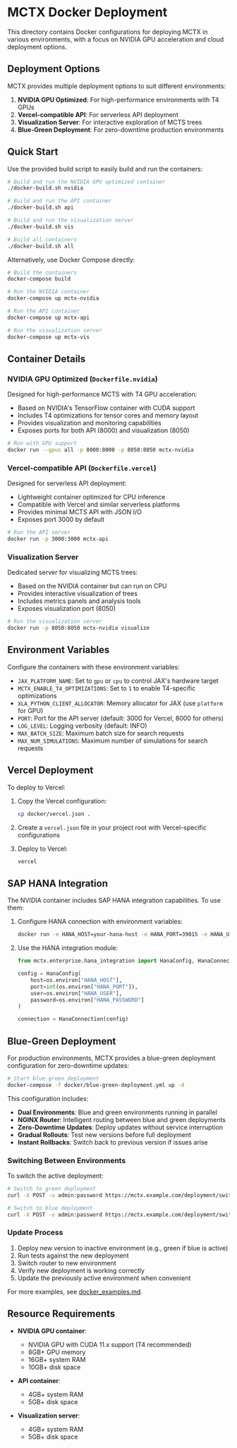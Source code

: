 # MCTX Docker Deployment

This directory contains Docker configurations for deploying MCTX in various environments, with a focus on NVIDIA GPU acceleration and cloud deployment options.

## Deployment Options

MCTX provides multiple deployment options to suit different environments:

1. **NVIDIA GPU Optimized**: For high-performance environments with T4 GPUs
2. **Vercel-compatible API**: For serverless API deployment
3. **Visualization Server**: For interactive exploration of MCTS trees
4. **Blue-Green Deployment**: For zero-downtime production environments

## Quick Start

Use the provided build script to easily build and run the containers:

```bash
# Build and run the NVIDIA GPU optimized container
./docker-build.sh nvidia

# Build and run the API container
./docker-build.sh api

# Build and run the visualization server
./docker-build.sh vis

# Build all containers
./docker-build.sh all
```

Alternatively, use Docker Compose directly:

```bash
# Build the containers
docker-compose build

# Run the NVIDIA container
docker-compose up mctx-nvidia

# Run the API container
docker-compose up mctx-api

# Run the visualization server
docker-compose up mctx-vis
```

## Container Details

### NVIDIA GPU Optimized (`Dockerfile.nvidia`)

Designed for high-performance MCTS with T4 GPU acceleration:

- Based on NVIDIA's TensorFlow container with CUDA support
- Includes T4 optimizations for tensor cores and memory layout
- Provides visualization and monitoring capabilities
- Exposes ports for both API (8000) and visualization (8050)

```bash
# Run with GPU support
docker run --gpus all -p 8000:8000 -p 8050:8050 mctx-nvidia
```

### Vercel-compatible API (`Dockerfile.vercel`)

Designed for serverless API deployment:

- Lightweight container optimized for CPU inference
- Compatible with Vercel and similar serverless platforms
- Provides minimal MCTS API with JSON I/O
- Exposes port 3000 by default

```bash
# Run the API server
docker run -p 3000:3000 mctx-api
```

### Visualization Server

Dedicated server for visualizing MCTS trees:

- Based on the NVIDIA container but can run on CPU
- Provides interactive visualization of trees
- Includes metrics panels and analysis tools
- Exposes visualization port (8050)

```bash
# Run the visualization server
docker run -p 8050:8050 mctx-nvidia visualize
```

## Environment Variables

Configure the containers with these environment variables:

- `JAX_PLATFORM_NAME`: Set to `gpu` or `cpu` to control JAX's hardware target
- `MCTX_ENABLE_T4_OPTIMIZATIONS`: Set to `1` to enable T4-specific optimizations
- `XLA_PYTHON_CLIENT_ALLOCATOR`: Memory allocator for JAX (use `platform` for GPU)
- `PORT`: Port for the API server (default: 3000 for Vercel, 8000 for others)
- `LOG_LEVEL`: Logging verbosity (default: INFO)
- `MAX_BATCH_SIZE`: Maximum batch size for search requests
- `MAX_NUM_SIMULATIONS`: Maximum number of simulations for search requests

## Vercel Deployment

To deploy to Vercel:

1. Copy the Vercel configuration:
   ```bash
   cp docker/vercel.json .
   ```

2. Create a `vercel.json` file in your project root with Vercel-specific configurations

3. Deploy to Vercel:
   ```bash
   vercel
   ```

## SAP HANA Integration

The NVIDIA container includes SAP HANA integration capabilities. To use them:

1. Configure HANA connection with environment variables:
   ```bash
   docker run -e HANA_HOST=your-hana-host -e HANA_PORT=39015 -e HANA_USER=your-user -e HANA_PASSWORD=your-password mctx-nvidia
   ```

2. Use the HANA integration module:
   ```python
   from mctx.enterprise.hana_integration import HanaConfig, HanaConnection
   
   config = HanaConfig(
       host=os.environ["HANA_HOST"],
       port=int(os.environ["HANA_PORT"]),
       user=os.environ["HANA_USER"],
       password=os.environ["HANA_PASSWORD"]
   )
   
   connection = HanaConnection(config)
   ```

## Blue-Green Deployment

For production environments, MCTX provides a blue-green deployment configuration for zero-downtime updates:

```bash
# Start blue-green deployment
docker-compose -f docker/blue-green-deployment.yml up -d
```

This configuration includes:

- **Dual Environments**: Blue and green environments running in parallel
- **NGINX Router**: Intelligent routing between blue and green deployments
- **Zero-Downtime Updates**: Deploy updates without service interruption
- **Gradual Rollouts**: Test new versions before full deployment
- **Instant Rollbacks**: Switch back to previous version if issues arise

### Switching Between Environments

To switch the active deployment:

```bash
# Switch to green deployment
curl -X POST -u admin:password https://mctx.example.com/deployment/switch?color=green

# Switch to blue deployment
curl -X POST -u admin:password https://mctx.example.com/deployment/switch?color=blue
```

### Update Process

1. Deploy new version to inactive environment (e.g., green if blue is active)
2. Run tests against the new deployment
3. Switch router to new environment
4. Verify new deployment is working correctly
5. Update the previously active environment when convenient

For more examples, see [docker_examples.md](../enterprise/docs/technical/docker_examples.md).

## Resource Requirements

- **NVIDIA GPU container**:
  - NVIDIA GPU with CUDA 11.x support (T4 recommended)
  - 8GB+ GPU memory
  - 16GB+ system RAM
  - 10GB+ disk space

- **API container**:
  - 4GB+ system RAM
  - 5GB+ disk space

- **Visualization server**:
  - 4GB+ system RAM
  - 5GB+ disk space